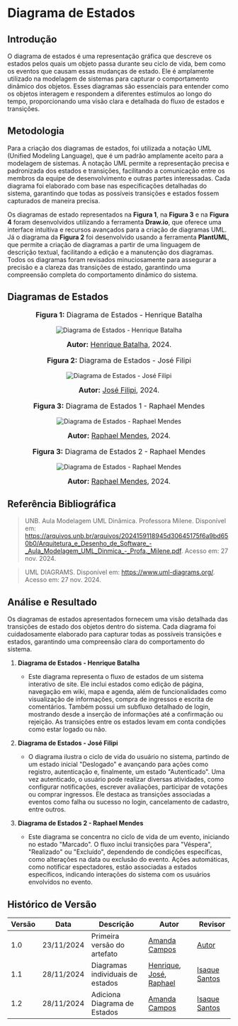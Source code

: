 # Diagrama de Estados

## Introdução

O diagrama de estados é uma representação gráfica que descreve os estados pelos quais um objeto passa durante seu ciclo de vida, bem como os eventos que causam essas mudanças de estado. Ele é amplamente utilizado na modelagem de sistemas para capturar o comportamento dinâmico dos objetos. Esses diagramas são essenciais para entender como os objetos interagem e respondem a diferentes estímulos ao longo do tempo, proporcionando uma visão clara e detalhada do fluxo de estados e transições.

## Metodologia

Para a criação dos diagramas de estados, foi utilizada a notação UML (Unified Modeling Language), que é um padrão amplamente aceito para a modelagem de sistemas. A notação UML permite a representação precisa e padronizada dos estados e transições, facilitando a comunicação entre os membros da equipe de desenvolvimento e outras partes interessadas. Cada diagrama foi elaborado com base nas especificações detalhadas do sistema, garantindo que todas as possíveis transições e estados fossem capturados de maneira precisa.

Os diagramas de estado representados na **Figura 1**, na **Figura 3** e na **Figura 4** foram desenvolvidos utilizando a ferramenta **Draw.io**, que oferece uma interface intuitiva e recursos avançados para a criação de diagramas UML. Já o diagrama da **Figura 2** foi desenvolvido usando a ferramenta **PlantUML**, que permite a criação de diagramas a partir de uma linguagem de descrição textual, facilitando a edição e a manutenção dos diagramas. Todos os diagramas foram revisados minuciosamente para assegurar a precisão e a clareza das transições de estado, garantindo uma compreensão completa do comportamento dinâmico do sistema.

## Diagramas de Estados

<div align="center">
<font size="3"><p style="text-align: center"><b>Figura 1:</b> Diagrama de Estados - Henrique Batalha </p></font>

![Diagrama de Estados - Henrique Batalha](https://raw.githubusercontent.com/UnBArqDsw2024-2/2024.2_G9_Tsirko_Entrega_02/refs/heads/main/docs/assets/Henrique_Batalha_DiagramaDeEstados.png)

<font size="3"><p style="text-align: center"><b>Autor:</b> <a href="https://github.com/HeBatalha">Henrique Batalha</a>, 2024.</p></font> 
</div>
<div align="center">
<font size="3"><p style="text-align: center"><b>Figura 2:</b> Diagrama de Estados - José Filipi</p></font>

![Diagrama de Estados - José Filipi](https://raw.githubusercontent.com/UnBArqDsw2024-2/2024.2_G9_Tsirko_Entrega_02/refs/heads/main/docs/assets/Jose_Souza_Diagrama_de_Estados.png)

<font size="3"><p style="text-align: center"><b>Autor:</b> <a href="https://github.com/JoseFilipi">José Filipi</a>, 2024.</p></font> 
</div>
<div align="center">
<font size="3"><p style="text-align: center"><b>Figura 3:</b> Diagrama de Estados 1 - Raphael Mendes</p></font>

![Diagrama de Estados - Raphael Mendes](https://raw.githubusercontent.com/UnBArqDsw2024-2/2024.2_G9_Tsirko_Entrega_02/refs/heads/main/docs/assets/Raphael_DiagramaDeEstados.png)

<font size="3"><p style="text-align: center"><b>Autor:</b> <a href="https://github.com/Raphides">Raphael Mendes</a>, 2024.</p></font> 
</div>
<div align="center">
<font size="3"><p style="text-align: center"><b>Figura 3:</b> Diagrama de Estados 2 - Raphael Mendes</p></font>

![Diagrama de Estados - Raphael Mendes](https://raw.githubusercontent.com/UnBArqDsw2024-2/2024.2_G9_Tsirko_Entrega_02/refs/heads/main/docs/assets/Raphael_DiagramaDeEstados2.png)

<font size="3"><p style="text-align: center"><b>Autor:</b> <a href="https://github.com/Raphides">Raphael Mendes</a>, 2024.</p></font> 
</div>

## Referência Bibliográfica
> UNB. Aula Modelagem UML Dinâmica. Professora Milene. Disponível em: https://arquivos.unb.br/arquivos/2024159118945d30645175f6a9bd650b0/Arquitetura_e_Desenho_de_Software_-_Aula_Modelagem_UML_Dinmica_-_Profa._Milene.pdf. Acesso em: 27 nov. 2024.

> UML DIAGRAMS. Disponível em: https://www.uml-diagrams.org/. Acesso em: 27 nov. 2024.

## Análise e Resultado

Os diagramas de estados apresentados fornecem uma visão detalhada das transições de estado dos objetos dentro do sistema. Cada diagrama foi cuidadosamente elaborado para capturar todas as possíveis transições e estados, garantindo uma compreensão clara do comportamento do sistema.

1. **Diagrama de Estados - Henrique Batalha**
    - Este diagrama representa o fluxo de estados de um sistema interativo de site. Ele inclui estados como edição de página, navegação em wiki, mapa e agenda, além de funcionalidades como visualização de informações, compra de ingressos e escrita de comentários. Também possui um subfluxo detalhado de login, mostrando desde a inserção de informações até a confirmação ou rejeição. As transições entre os estados levam em conta condições como estar logado ou não.

2. **Diagrama de Estados - José Filipi**
    - O diagrama ilustra o ciclo de vida do usuário no sistema, partindo de um estado inicial "Deslogado" e avançando para ações como registro, autenticação e, finalmente, um estado "Autenticado". Uma vez autenticado, o usuário pode realizar diversas atividades, como configurar notificações, escrever avaliações, participar de votações ou comprar ingressos. Ele destaca as transições associadas a eventos como falha ou sucesso no login, cancelamento de cadastro, entre outros.
3. **Diagrama de Estados 2 - Raphael Mendes**
    - Este diagrama se concentra no ciclo de vida de um evento, iniciando no estado "Marcado". O fluxo inclui transições para "Véspera", "Realizado" ou "Excluído", dependendo de condições específicas, como alterações na data ou exclusão do evento. Ações automáticas, como notificar espectadores, estão associadas a estados específicos, indicando interações do sistema com os usuários envolvidos no evento.



## Histórico de Versão

| Versão | Data       | Descrição                                      | Autor               | Revisor               |
|--------|------------|------------------------------------------------|---------------------|-----------------------|
| 1.0    | 23/11/2024 | Primeira versão do artefato                    | [Amanda Campos](https://github.com/acamposs) | [Autor](https://github.com/autor) |
| 1.1    | 28/11/2024 | Diagramas individuais de estados | [Henrique](https://github.com/HeBatalha), [José](https://github.com/JoseFilipi), [Raphael](https://github.com/Raphides) | [Isaque Santos](https://github.com/IsaqueSH) |
| 1.2    | 28/11/2024 | Adiciona Diagrama de Estados                   | [Amanda Campos](https://github.com/acamposs) | [Isaque Santos](https://github.com/IsaqueSH) |